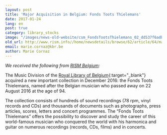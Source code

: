 ```yaml
---
layout: post
title: 'Major Acquisition in Belgium: Fonds Toots Thielemans'
date: 2017-01-24
lang: en
post: true
category: library_stocks
image: "/images/news-old-website/csm_FondsTootsThielemans_02_dd537f6adb.jpg"
old_url: http://www.rism.info//home/newsdetails/browse/62/article/64/major-acquisition-in-belgium-fonds-toots-thielemans.html
email: marie.cornaz@kbr.be
author: Marie Cornaz
---
```


_We received the following from [RISM Belgium](/workgroups/belgium-rism-belgium/home.html):_

The Music Division of the [Royal Library of Belgium](http://www.kbr.be/language_selection){:target="_blank"} acquired a new important collection in December 2016: the Fonds Toots Thielemans, named after the Belgian musician who passed away on 22 August 2016 at the age of 94.

The collection consists of hundreds of sound recordings (78 rpm, vinyl records and CDs) and thousands of documents such as photographs, press articles, scores, letters and concert programmes. The “Fonds Toots Thielemans” offers the possibility to discover and study the career of this world-famous musician who conquered the world with his harmonica and guitar on numerous recordings (records, CDs, films) and in concerts.

